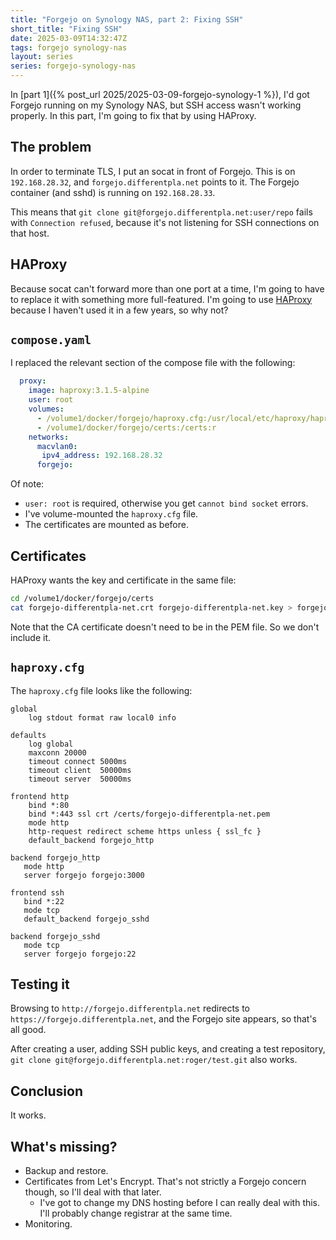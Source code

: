 ```yaml
---
title: "Forgejo on Synology NAS, part 2: Fixing SSH"
short_title: "Fixing SSH"
date: 2025-03-09T14:32:47Z
tags: forgejo synology-nas
layout: series
series: forgejo-synology-nas
---
```


In [part 1]({% post_url 2025/2025-03-09-forgejo-synology-1 %}), I'd got Forgejo running on my Synology NAS, but SSH
access wasn't working properly. In this part, I'm going to fix that by using HAProxy.

## The problem

In order to terminate TLS, I put an socat in front of Forgejo. This is on `192.168.28.32`, and
`forgejo.differentpla.net` points to it. The Forgejo container (and sshd) is running on `192.168.28.33`.

This means that `git clone git@forgejo.differentpla.net:user/repo` fails with `Connection refused`, because it's not
listening for SSH connections on that host.

## HAProxy

Because socat can't forward more than one port at a time, I'm going to have to replace it with something more
full-featured. I'm going to use [HAProxy](https://www.haproxy.org/) because I haven't used it in a few years, so why
not?

## `compose.yaml`

I replaced the relevant section of the compose file with the following:

```yaml
  proxy:
    image: haproxy:3.1.5-alpine
    user: root
    volumes:
      - /volume1/docker/forgejo/haproxy.cfg:/usr/local/etc/haproxy/haproxy.cfg
      - /volume1/docker/forgejo/certs:/certs:r
    networks:
      macvlan0:
       ipv4_address: 192.168.28.32
      forgejo:
```

Of note:

- `user: root` is required, otherwise you get `cannot bind socket` errors.
- I've volume-mounted the `haproxy.cfg` file.
- The certificates are mounted as before.

## Certificates

HAProxy wants the key and certificate in the same file:

```sh
cd /volume1/docker/forgejo/certs
cat forgejo-differentpla-net.crt forgejo-differentpla-net.key > forgejo-differentpla-net.pem
```

Note that the CA certificate doesn't need to be in the PEM file. So we don't include it.

## `haproxy.cfg`

The `haproxy.cfg` file looks like the following:

```
global
    log stdout format raw local0 info

defaults
    log global
    maxconn 20000
    timeout connect 5000ms
    timeout client  50000ms
    timeout server  50000ms

frontend http
    bind *:80
    bind *:443 ssl crt /certs/forgejo-differentpla-net.pem
    mode http
    http-request redirect scheme https unless { ssl_fc }
    default_backend forgejo_http

backend forgejo_http
   mode http
   server forgejo forgejo:3000

frontend ssh
   bind *:22
   mode tcp
   default_backend forgejo_sshd

backend forgejo_sshd
   mode tcp
   server forgejo forgejo:22
```

## Testing it

Browsing to `http://forgejo.differentpla.net` redirects to `https://forgejo.differentpla.net`, and the Forgejo site
appears, so that's all good.

After creating a user, adding SSH public keys, and creating a test repository, `git clone
git@forgejo.differentpla.net:roger/test.git` also works.

## Conclusion

It works.

## What's missing?

- Backup and restore.
- Certificates from Let's Encrypt. That's not strictly a Forgejo concern though, so I'll deal with that later.
  - I've got to change my DNS hosting before I can really deal with this. I'll probably change registrar at the same time.
- Monitoring.
